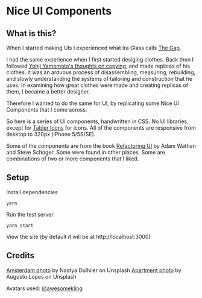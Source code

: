 # Nice UI Components

## What is this?

When I started making UIs I experienced what Ira Glass calls [The Gap](https://vimeo.com/85040589).

I had the same experience when I first started desiging clothes. Back then I followed [Yohji Yamomoto's thoughts on copying](https://www.facebook.com/businessoffashion/videos/yohji-yamamoto-on-copying/10153711730692428/), and made replicas of his clothes. It was an arduous process of disassembling, measuring, rebuilding, and slowly understanding the systems of tailoring and construction that he uses. In examining how great clothes were made and creating replicas of them, I became a better designer.

Therefore I wanted to do the same for UI, by replicating some Nice UI Components that I come across. 

So here is a series of UI components, handwritten in CSS. No UI libraries, except for [Tabler Icons](https://www.npmjs.com/package/tabler-icons-react) for icons. All of the components are responsive from desktop to 320px (iPhone 5/5S/SE).

Some of the components are from the book [Refactoring UI](https://www.refactoringui.com/) by Adam Wathan and Steve Schoger. Some were found in other places. Some are combinations of two or more components that I liked.

## Setup

Install dependencies
```
yarn
```
Run the test server
```
yarn start
```
View the site (by default it will be at http://localhost:3000)

## Credits

[Amsterdam photo](https://unsplash.com/photos/3Ze88tZX-p0) by Nastya Dulhiier on Unsplash
[Apartment photo](https://unsplash.com/photos/4pYg5OUJUrk) by Augusto Lopes on Unsplash

Avatars used: [@awesomekling](https://github.com/awesomekling)